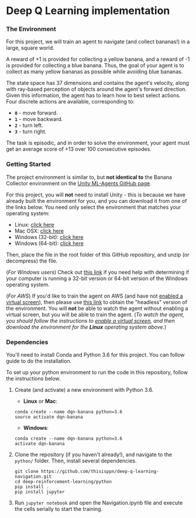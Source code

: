# Deep Q Learning implementation
### The Environment

For this project, we will train an agent to navigate (and collect bananas!) in a large, square world.

A reward of +1 is provided for collecting a yellow banana, and a reward of -1 is provided for collecting a blue banana. Thus, the goal of your agent is to collect as many yellow bananas as possible while avoiding blue bananas.

The state space has 37 dimensions and contains the agent's velocity, along with ray-based perception of objects around the agent's forward direction. Given this information, the agent has to learn how to best select actions. Four discrete actions are available, corresponding to:

-   **`0`**  - move forward.
-   **`1`**  - move backward.
-   **`2`**  - turn left.
-   **`3`**  - turn right.

The task is episodic, and in order to solve the environment, your agent must get an average score of +13 over 100 consecutive episodes.

### Getting Started
The project environment is similar to, but **not identical to** the Banana Collector environment on the [Unity ML-Agents GitHub page](https://github.com/Unity-Technologies/ml-agents/blob/master/docs/Learning-Environment-Examples.md#banana-collector).

For this project, you will  **not**  need to install Unity - this is because we have already built the environment for you, and you can download it from one of the links below. You need only select the environment that matches your operating system:

-   Linux:  [click here](https://s3-us-west-1.amazonaws.com/udacity-drlnd/P1/Banana/Banana_Linux.zip)
-   Mac OSX:  [click here](https://s3-us-west-1.amazonaws.com/udacity-drlnd/P1/Banana/Banana.app.zip)
-   Windows (32-bit):  [click here](https://s3-us-west-1.amazonaws.com/udacity-drlnd/P1/Banana/Banana_Windows_x86.zip)
-   Windows (64-bit):  [click here](https://s3-us-west-1.amazonaws.com/udacity-drlnd/P1/Banana/Banana_Windows_x86_64.zip)

Then, place the file in the  root folder of this GitHub repository, and unzip (or decompress) the file.

(_For Windows users_) Check out  [this link](https://support.microsoft.com/en-us/help/827218/how-to-determine-whether-a-computer-is-running-a-32-bit-version-or-64)  if you need help with determining if your computer is running a 32-bit version or 64-bit version of the Windows operating system.

(_For AWS_) If you'd like to train the agent on AWS (and have not  [enabled a virtual screen](https://github.com/Unity-Technologies/ml-agents/blob/master/docs/Training-on-Amazon-Web-Service.md)), then please use  [this link](https://s3-us-west-1.amazonaws.com/udacity-drlnd/P1/Banana/Banana_Linux_NoVis.zip)  to obtain the "headless" version of the environment. You will  **not**  be able to watch the agent without enabling a virtual screen, but you will be able to train the agent. (_To watch the agent, you should follow the instructions to  [enable a virtual screen](https://github.com/Unity-Technologies/ml-agents/blob/master/docs/Training-on-Amazon-Web-Service.md), and then download the environment for the  **Linux**  operating system above._)

### Dependencies 
You'll need to install Conda and Python 3.6 for this project. You can follow [
](https://conda.io/docs/user-guide/install/index.html) guide to do the installation. 

To set up your python environment to run the code in this repository, follow the instructions below.

1.  Create (and activate) a new environment with Python 3.6.
    
    -   **Linux**  or  **Mac**:
    ```
    conda create --name dqn-banana python=3.6
    source activate dqn-banana
    ```
    -   **Windows**:
    ```
    conda create --name dqn-banana python=3.6 
    activate dqn-banana
    ```
2.  Clone the repository (if you haven't already!), and navigate to the  `python/`  folder. Then, install several dependencies.
	```
	git clone https://github.com/thisisppn/deep-q-learning-navigation.git
	cd deep-reinforcement-learning/python
	pip install .
	pip install jupyter
	```

4.  Run `jupyter notebook` and open the Navigation.ipynb file and execute the cells serially to start the training.

